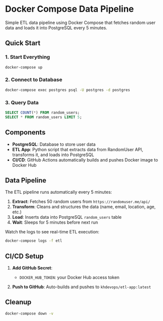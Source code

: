 # Docker Compose Data Pipeline

Simple ETL data pipeline using Docker Compose that fetches random user data and loads it into PostgreSQL every 5 minutes.

## Quick Start

### 1. Start Everything
```bash
docker-compose up
```

### 2. Connect to Database
```bash
docker-compose exec postgres psql -U postgres -d postgres
```

### 3. Query Data
```sql
SELECT COUNT(*) FROM random_users;
SELECT * FROM random_users LIMIT 5;
```

## Components

- **PostgreSQL**: Database to store user data
- **ETL App**: Python script that extracts data from RandomUser API, transforms it, and loads into PostgreSQL
- **CI/CD**: GitHub Actions automatically builds and pushes Docker image to Docker Hub

## Data Pipeline

The ETL pipeline runs automatically every 5 minutes:

1. **Extract**: Fetches 50 random users from `https://randomuser.me/api/`
2. **Transform**: Cleans and structures the data (name, email, location, age, etc.)
3. **Load**: Inserts data into PostgreSQL `random_users` table
4. **Wait**: Sleeps for 5 minutes before next run

Watch the logs to see real-time ETL execution:
```bash
docker-compose logs -f etl
```

## CI/CD Setup

1. **Add GitHub Secret**:
   - `DOCKER_HUB_TOKEN`: your Docker Hub access token

2. **Push to GitHub**: Auto-builds and pushes to `khdevops/etl-app:latest`

## Cleanup

```bash
docker-compose down -v
```